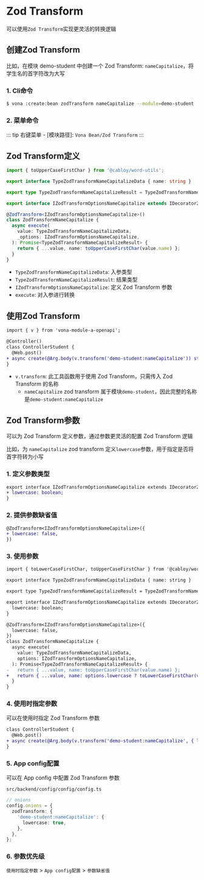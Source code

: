 # Zod Transform

可以使用`Zod Transform`实现更灵活的转换逻辑

## 创建Zod Transform

比如，在模块 demo-student 中创建一个 Zod Transform: `nameCapitalize`，将学生名的首字符改为大写

### 1. Cli命令

``` bash
$ vona :create:bean zodTransform nameCapitalize --module=demo-student
```

### 2. 菜单命令

::: tip
右键菜单 - [模块路径]: `Vona Bean/Zod Transform`
:::

## Zod Transform定义

``` typescript
import { toUpperCaseFirstChar } from '@cabloy/word-utils';

export interface TypeZodTransformNameCapitalizeData { name: string }

export type TypeZodTransformNameCapitalizeResult = TypeZodTransformNameCapitalizeData;

export interface IZodTransformOptionsNameCapitalize extends IDecoratorZodTransformOptions {}

@ZodTransform<IZodTransformOptionsNameCapitalize>()
class ZodTransformNameCapitalize {
  async execute(
    value: TypeZodTransformNameCapitalizeData,
    _options: IZodTransformOptionsNameCapitalize,
  ): Promise<TypeZodTransformNameCapitalizeResult> {
    return { ...value, name: toUpperCaseFirstChar(value.name) };
  }
}
```

- `TypeZodTransformNameCapitalizeData`: 入参类型
- `TypeZodTransformNameCapitalizeResult`: 结果类型
- `IZodTransformOptionsNameCapitalize`: 定义 Zod Transform 参数
- `execute`: 对入参进行转换

## 使用Zod Transform

``` diff
import { v } from 'vona-module-a-openapi';

@Controller()
class ControllerStudent {
  @Web.post()
+ async create(@Arg.body(v.transform('demo-student:nameCapitalize')) student: DtoStudentCreate) {}
}
```

- `v.transform`: 此工具函数用于使用 Zod Transform，只需传入 Zod Transform 的名称
  - `nameCapitalize` zod transform 属于模块`demo-student`，因此完整的名称是`demo-student:nameCapitalize`

## Zod Transform参数

可以为 Zod Transform 定义参数，通过参数更灵活的配置 Zod Transform 逻辑

比如，为 `nameCapitalize` zod transform 定义`lowercase`参数，用于指定是否将首字符转为小写

### 1. 定义参数类型

``` diff
export interface IZodTransformOptionsNameCapitalize extends IDecoratorZodTransformOptions {
+ lowercase: boolean;
}
```

### 2. 提供参数缺省值

``` diff
@ZodTransform<IZodTransformOptionsNameCapitalize>({
+ lowercase: false,
})
```

### 3. 使用参数

``` diff
import { toLowerCaseFirstChar, toUpperCaseFirstChar } from '@cabloy/word-utils';

export interface TypeZodTransformNameCapitalizeData { name: string }

export type TypeZodTransformNameCapitalizeResult = TypeZodTransformNameCapitalizeData;

export interface IZodTransformOptionsNameCapitalize extends IDecoratorZodTransformOptions {
  lowercase: boolean;
}

@ZodTransform<IZodTransformOptionsNameCapitalize>({
  lowercase: false,
})
class ZodTransformNameCapitalize {
  async execute(
    value: TypeZodTransformNameCapitalizeData,
    options: IZodTransformOptionsNameCapitalize,
  ): Promise<TypeZodTransformNameCapitalizeResult> {
-   return { ...value, name: toUpperCaseFirstChar(value.name) };
+   return { ...value, name: options.lowercase ? toLowerCaseFirstChar(value.name) : toUpperCaseFirstChar(value.name) };
  }
}
```

### 4. 使用时指定参数

可以在使用时指定 Zod Transform 参数

``` diff
class ControllerStudent {
  @Web.post()
+ async create(@Arg.body(v.transform('demo-student:nameCapitalize', { lowercase: true })) student: DtoStudentCreate) {}
}
```

### 5. App config配置

可以在 App config 中配置 Zod Transform 参数

`src/backend/config/config/config.ts`

``` typescript
// onions
config.onions = {
  zodTransform: {
    'demo-student:nameCapitalize': {
      lowercase: true,
    },
  },
};
```

### 6. 参数优先级

`使用时指定参数` > `App config配置` > `参数缺省值`

